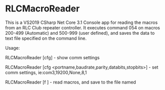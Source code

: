 # RLCMacroReader
This is a VS2019 CSharp Net Core 3.1 Console app for reading the macros from an RLC Club repeater controller.
It executes command 054 on macros 200-499 (Automatic) and 500-999 (user defined), and saves the data to 
text file specified on the command line.

Usage:

RLCMacroReader [cfg] - show comm settings

RLCMacroReader [cfg <portname,baudrate,parity,databits,stopbits>] - set comm settings, ie:com3,19200,None,8,1

RLCMacroReader [f <filename>] - read macros, and save to the file named <filename>

